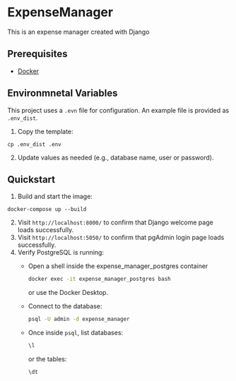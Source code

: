 # ExpenseManager
This is an expense manager created with Django

## Prerequisites

- [Docker](https://docs.docker.com/get-docker/)

## Environmnetal Variables

This project uses a `.evn` file for configuration.
An example file is provided as `.env_dist`.

1. Copy the template:

```
cp .env_dist .env
```

2. Update values as needed (e.g., database name, user or password).

## Quickstart

1. Build and start the image:
```
docker-compose up --build
```

2. Visit `http://localhost:8000/` to confirm that Django welcome page loads successfully.
3. Visit `http://localhost:5050/` to confirm that pgAdmin login page loads successfully.
3. Verify PostgreSQL is running:
    - Open a shell inside the expense_manager_postgres container
      ```bash
      docker exec -it expense_manager_postgres bash
      ```
      or use the Docker Desktop.

    - Connect to the database:
      ```bash
      psql -U admin -d expense_manager
      ```

    - Once inside `psql`, list databases:
      ```sql
      \l
      ```
      
      or the tables:
      ```sql
      \dt
      ```
